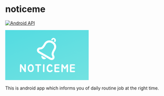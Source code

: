 # noticeme
[![Android API](https://img.shields.io/badge/API-25%2B-blue.svg?label=API&maxAge=300)](https://www.android.com/history/)

![Logo](images/smallLogo.png)

This is android app which informs you of daily routine job at the right time.
